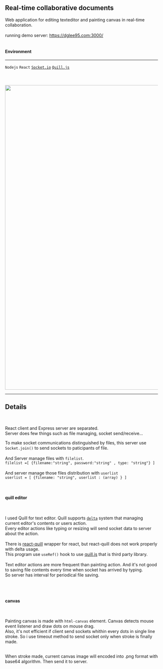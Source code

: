 

## Real-time collaborative documents 
Web application for editing texteditor and painting canvas in real-time collaboration.  
<br>
running demo server: https://dglee95.com:3000/
<br><br>

#### Environment  
***
```Nodejs``` ```React``` [```Socket.io```](https://socket.io/) [```Quill.js```](https://quilljs.com/)
<br><br><br><br>
<img src="./image/editor1.webp" width="1000">


***

## Details
<br>

React client and Express server are separated. <br>
Server does few things such as file managing, socket send/receive... <br>

To make socket communications distinguished by files, this server use ```Socket.join()``` to send sockets to paticipants of file.<br><br>
And Server manage files with ```filelist```. <br>
```filelist =[ {filename:"string", password:"string" , type: "string"} ]```<br><br>
And server manage those files distribution with ```userlist```<br>
```userlist = [ {filename: "string", userlist : (array) } ]```<br>

<br>

#### quill editor  
<br>

I used Quill for text editor. Quill supports [```delta```](https://quilljs.com/docs/delta/#delta) system that managing current editor's contents or users action.
<br>
Every editor actions like typing or resizing will send socket data to server about the action.
<br><br>
There is [react-quill](https://www.npmjs.com/package/react-quill) wrapper for react, but react-quill does not work properly with delta usage.
<br>
This program use ```useRef()``` hook to use [quill.js](https://quilljs.com/docs/quickstart/) that is third party library.
<br><br>
Text editor actions are more frequent than painting action. And it's not good to saving file contents every time when socket has arrived by typing.
<br>
So server has interval for periodical file saving. 

<br><br>


#### canvas
<br>

Painting canvas is made with ```html-canvas``` element. Canvas detects mouse event listener and draw dots on mouse drag.
<br>
Also, it's not efficient if client send sockets whithin every dots in single line stroke. So i use timeout method to send socket only when stroke is finally made.
<br><br>

When stroke made, current canvas image will encoded into .png format with base64 algorithm. Then send it to server.





